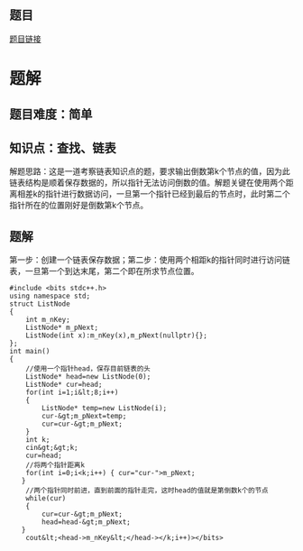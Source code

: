 ## 题目
[题目链接](https://www.nowcoder.com/practice/0cff324157a24a7a8de3da7934458e34?tpId=182&tqId=325924&sourceUrl=/exam/oj&channenl=wgithub&fromPut=wgithub)

# 题解

## 题目难度：简单

## 知识点：查找、链表
解题思路：这是一道考察链表知识点的题，要求输出倒数第k个节点的值，因为此链表结构是顺着保存数据的，所以指针无法访问倒数的值。解题关键在使用两个距离相差k的指针进行数据访问，一旦第一个指针已经到最后的节点时，此时第二个指针所在的位置刚好是倒数第k个节点。

## 题解
第一步：创建一个链表保存数据；第二步：使用两个相距k的指针同时进行访问链表，一旦第一个到达末尾，第二个即在所求节点位置。

```
#include <bits stdc++.h>
using namespace std;
struct ListNode
{
    int m_nKey;
    ListNode* m_pNext;
    ListNode(int x):m_nKey(x),m_pNext(nullptr){};
};
int main()
{
    //使用一个指针head，保存目前链表的头
    ListNode* head=new ListNode(0);
    ListNode* cur=head;
    for(int i=1;i&lt;8;i++)
    {
        ListNode* temp=new ListNode(i);
        cur-&gt;m_pNext=temp;
        cur=cur-&gt;m_pNext;
    }
    int k;
    cin&gt;&gt;k;
    cur=head;
    //将两个指针距离k
    for(int i=0;i<k;i++) { cur="cur-">m_pNext;
   }
    //两个指针同时前进，直到前面的指针走完，这时head的值就是第倒数k个的节点
    while(cur)
    {
        cur=cur-&gt;m_pNext;
        head=head-&gt;m_pNext;
   }
    cout&lt;<head->m_nKey&lt;</head-></k;i++)></bits>